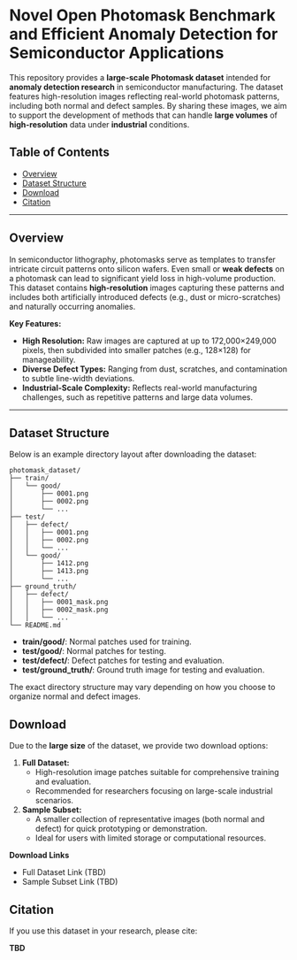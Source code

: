 # Novel Open Photomask Benchmark and Efficient Anomaly Detection for Semiconductor Applications 

This repository provides a **large-scale Photomask dataset** intended for **anomaly detection research** in semiconductor manufacturing. The dataset features high-resolution images reflecting real-world photomask patterns, including both normal and defect samples. By sharing these images, we aim to support the development of methods that can handle **large volumes** of **high-resolution** data under **industrial** conditions.

## Table of Contents

- [Overview](#overview)
- [Dataset Structure](#dataset-structure)
- [Download](#download)
- [Citation](#citation)

------

## Overview

In semiconductor lithography, photomasks serve as templates to transfer intricate circuit patterns onto silicon wafers. Even small or **weak defects** on a photomask can lead to significant yield loss in high-volume production. This dataset contains **high-resolution** images capturing these patterns and includes both artificially introduced defects (e.g., dust or micro-scratches) and naturally occurring anomalies.

**Key Features:**

- **High Resolution:** Raw images are captured at up to 172,000×249,000 pixels, then subdivided into smaller patches (e.g., 128×128) for manageability.
- **Diverse Defect Types:** Ranging from dust, scratches, and contamination to subtle line-width deviations.
- **Industrial-Scale Complexity:** Reflects real-world manufacturing challenges, such as repetitive patterns and large data volumes.

------

## Dataset Structure

Below is an example directory layout after downloading the dataset:

    photomask_dataset/
    ├── train/
    │   └── good/
    │       ├── 0001.png
    │       ├── 0002.png
    │       └── ...
    ├── test/
    │   ├── defect/
    │   │   ├── 0001.png
    │   │   ├── 0002.png
    │   │   └── ...
    │   └── good/
    │       ├── 1412.png
    │       ├── 1413.png
    │       └── ...
    ├── ground_truth/
    │   ├── defect/
    │   │   ├── 0001_mask.png
    │   │   ├── 0002_mask.png
    │   │   └── ...
    └── README.md

- **train/good/**: Normal patches used for training.
- **test/good/**: Normal patches for testing.
- **test/defect/**: Defect patches for testing and evaluation.
- **test/ground_truth/**: Ground truth image for testing and evaluation.

The exact directory structure may vary depending on how you choose to organize normal and defect images.

## Download

Due to the **large size** of the dataset, we provide two download options:

1. **Full Dataset:**
   - High-resolution image patches suitable for comprehensive training and evaluation.
   - Recommended for researchers focusing on large-scale industrial scenarios.
2. **Sample Subset:**
   - A smaller collection of representative images (both normal and defect) for quick prototyping or demonstration.
   - Ideal for users with limited storage or computational resources.

**Download Links**

- Full Dataset Link (TBD)
- Sample Subset Link (TBD)

## Citation

If you use this dataset in your research, please cite:

**TBD**
